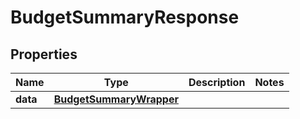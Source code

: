 # BudgetSummaryResponse

## Properties
Name | Type | Description | Notes
------------ | ------------- | ------------- | -------------
**data** | [**BudgetSummaryWrapper**](BudgetSummaryWrapper.md) |  | 


